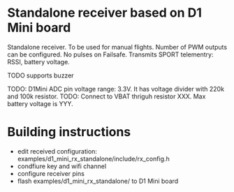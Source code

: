 # Standalone receiver based on D1 Mini board

 Standalone receiver. To be used for manual flights.
 Number of PWM outputs can be configured.
 No pulses on Failsafe.
 Transmits SPORT telementry: RSSI, battery voltage.

  TODO supports buzzer

 TODO: D1Mini ADC pin voltage range: 3.3V. It has voltage divider with 220k and 100k resistor. 
 TODO: Connect to VBAT thriguh resistor XXX. Max battery voltage is YYY.
 

# Building instructions

- edit received configuration: examples/d1_mini_rx_standalone/include/rx_config.h
- condfiure key and wifi channel 
- configure receiver pins 
- flash examples/d1_mini_rx_standalone/ to D1 Mini board